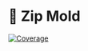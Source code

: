 # 🌋 Zip Mold

[![Coverage](https://sonarcloud.io/api/project_badges/measure?project=helpermethod_zip-mold&metric=coverage)](https://sonarcloud.io/summary/new_code?id=helpermethod_zip-mold)
